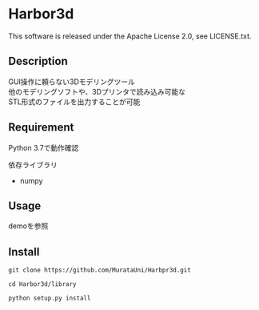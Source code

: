 Harbor3d
====

This software is released under the Apache License 2.0, see LICENSE.txt.

## Description

GUI操作に頼らない3Dモデリングツール  
他のモデリングソフトや、3Dプリンタで読み込み可能な  
STL形式のファイルを出力することが可能

## Requirement

Python 3.7で動作確認

依存ライブラリ
* numpy

## Usage

demoを参照

## Install

```
git clone https://github.com/MurataUni/Harbpr3d.git

cd Harbor3d/library

python setup.py install
```

